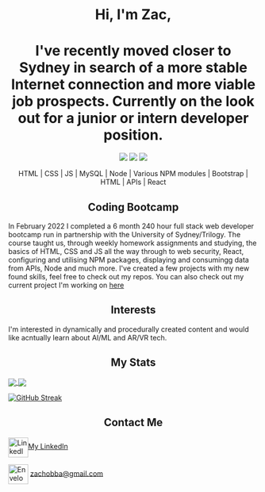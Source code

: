 <h1 align="center">Hi, I'm Zac,</h2>

<h1 align="center"> I've recently moved closer to Sydney in search of a more stable Internet connection and more viable job prospects. Currently on the look out for a junior or intern developer position.</h1>

<p align="center">
<img src='https://img.shields.io/github/last-commit/HobbaZ/HobbaZ'>
<img src='https://img.shields.io/github/followers/HobbaZ.svg'>
<img src='https://komarev.com/ghpvc/?username=HobbaZ'>
</p>

<p align="center">HTML | CSS | JS | MySQL | Node | Various NPM modules | Bootstrap | HTML | APIs | React</p>

<h2 align="center">Coding Bootcamp</h2>

In February 2022 I completed a 6 month 240 hour full stack web developer bootcamp run in partnership with the University of Sydney/Trilogy. The course taught us, through weekly homework assignments and studying, the basics of HTML, CSS and JS all the way through to web security, React, configuring and utilising NPM packages, displaying and consumingg data from APIs, Node and much more. I've created a few projects with my new found skills, feel free to check out my repos. You can also check out my current project I'm working on [here](https://worthly.herokuapp.com/)


<h2 align="center">Interests</h2>
I'm interested in dynamically and procedurally created content and would like acntually learn about AI/ML and AR/VR tech.


<h2 align="center">My Stats</h2>
<a href="https://github.com/anuraghazra/github-readme-stats">
  <img align="center" src="https://github-readme-stats.vercel.app/api?username=HobbaZ&repo=HobbaZ&show_icons=true&theme=onedark&custom_title=Zac's%20Github%20Stats&hide_border=true" />
</a>
<a href="https://github.com/anuraghazra/github-readme-stats">
  <img align="center" src="https://github-readme-stats.vercel.app/api/top-langs/?username=HobbaZ&theme=onedark&hide_border=true" />
</a>

[![GitHub Streak](https://github-readme-streak-stats.herokuapp.com/?user=HobbaZ&theme=onedark&hide_border=true)](https://git.io/streak-stats)


<h2 align="center">Contact Me</h2>

<a href="https://www.linkedin.com/in/zachary-hobba-52aaa182/" target="blank"><img align="center" src="https://raw.githubusercontent.com/FortAwesome/Font-Awesome/6.x/svgs/brands/linkedin.svg" alt="LinkedIn icon" width="40" height="40"/>My LinkedIn</a>

<img align="center" src="https://raw.githubusercontent.com/FortAwesome/Font-Awesome/6.x/svgs/solid/envelope.svg" alt="Envelope icon" width="40" height="40"/> zachobba@gmail.com

